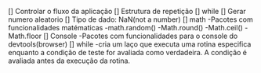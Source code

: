 [] Controlar o fluxo da aplicação
[] Estrutura de repetição
  [] while
[] Gerar numero aleatorio
[] Tipo de dado: NaN(not a number)
[] math
 -Pacotes com funcionalidades matématicas
 -math.random()
 -Math.round() -Math.ceil() -Math.floor
[] Console
 -Pacotes com funcionalidades para o console do devtools(browser)
[] while
 -cria um laço que executa uma rotina especifica enquanto a condição de teste for avaliada como verdadeira. A condição é avaliada antes da execução da rotina.